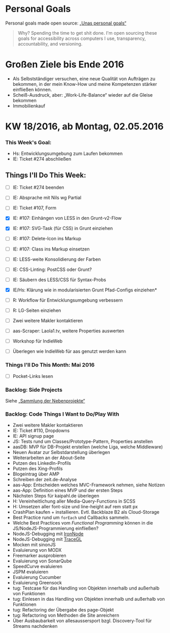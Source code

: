 Personal Goals
==============

Personal goals made open source: [„Unas personal goals“](http://una.im/personal-goals-guide/#=%81)
> Why? Spending the time to get shit done. I'm open sourcing these goals for accessibility across computers I use, transparency, accountability, and versioning.

# Großen Ziele bis Ende 2016
* Als Selbstständiger versuchen, eine neue Qualität von Aufträgen zu bekommen, in der mein Know-How und meine Kompetenzen stärker einfließen können.
* Scheiß-Ausdruck, aber: „Work-Life-Balance“ wieder auf die Gleise bekommen
* Immobilienkauf


# KW 18/2016, ab Montag, 02.05.2016


### This Week's Goal: 
* Hs: Entwicklungsumgebung zum Laufen bekommen
* IE: Ticket #274 abschließen



## Things I'll Do This Week:
- [ ] IE: Ticket #274 beenden
- [ ] IE: Absprache mit Nils wg Partial
- [ ] IE: Ticket #107, Form
- [x] IE: #107: Einhängen von LESS in den Grunt-v2-Flow
- [x] IE: #107: SVG-Task (für CSS) in Grunt einziehen
- [ ] IE: #107: Delete-Icon ins Markup
- [ ] IE: #107: Class ins Markup einsetzen
- [ ] IE: LESS-weite Konsolidierung der Farben
- [ ] IE: CSS-Linting: PostCSS oder Grunt?
- [ ] IE: Säubern des LESS/CSS für Syntax-Probs
- [x] IE/Hs: Klärung wie in modularisierten Grunt Pfad-Configs einziehen*
- [ ] R: Workflow für Entwicklungsumgebung verbessern
- [ ] R: LG-Seiten einziehen
- [ ] Zwei weitere Makler kontaktieren
- [ ] aas-Scraper: Laola1.tv, weitere Properties auswerten
- [ ] Workshop für IndieWeb
- [ ] Überlegen wie IndieWeb für aas genutzt werden kann



### Things I'll Do This Month: Mai 2016
- [ ] Pocket-Links lesen


### Backlog: Side Projects
Siehe [„Sammlung der Nebenprojekte“](~/Sites/dogfood-personal-goal/recources/pet-projects.md)


### Backlog: Code Things I Want to Do/Play With
* Zwei weitere Makler kontaktieren
* IE: Ticket #110, Dropdowns
* IE: API signup page
* JS: Tests rund um Classes/Prototype-Pattern, Properties anstellen
* aasDB: MVP für DB-Projekt erstellen (welche Liga, welche Middleware)
* Neuen Avatar zur Selbstdarstellung überlegen
* Weiterarbeiten an der About-Seite
* Putzen des LinkedIn-Profils
* Putzen des Xing-Profils
* Blogeintrag über AMP
* Schreiben der zeit.de-Analyse
* aas-App: Entscheiden welches MVC-Framework nehmen, siehe Notizen
* aas-App: Definition eines MVP und der ersten Steps
* Nächsten Steps für kaipahl.de überlegen
* H: Vereinheitlichung aller Media-Query-Functions in SCSS
* H: Umsetzen aller font-size und line-height auf rem statt px
* CrashPlan kaufen + installieren. Evtl. Backblaze B2 als Cloud-Storage
* Best Practice rund um `forEach` und Callbacks sammeln.
* Welche Best Practices vom _Functional Programming_ können in die JS/NodeJS-Programmierung einfließen?
* NodeJS-Debugging mit [IronNode](http://s-a.github.io/iron-node/)
* NodeJS-Debugging mit [TraceGL](https://github.com/traceglMPL/tracegl)
* Mocken mit sinonJS
* Evaluierung von MODX
* Freemarker ausprobieren
* Evaluierung von SonarQube
* SpeedCurve evaluieren
* JSPM evaluieren
* Evaluierung Cucumber
* Evaluierung Greensock
* tug: Testcase für das Handling von Objekten innerhalb und außerhalb von Funktionen
* tug: Einlesen in das Handling von Objekten innerhalb und außerhalb von Funktionen
* tug: Refactoring der Übergabe des page-Objekt
* tug: Refactoring von Methoden die Site anreichern
* Über Ausbaubarkeit von allesaussersport bzgl. Discovery-Tool für Streams nachdenken


